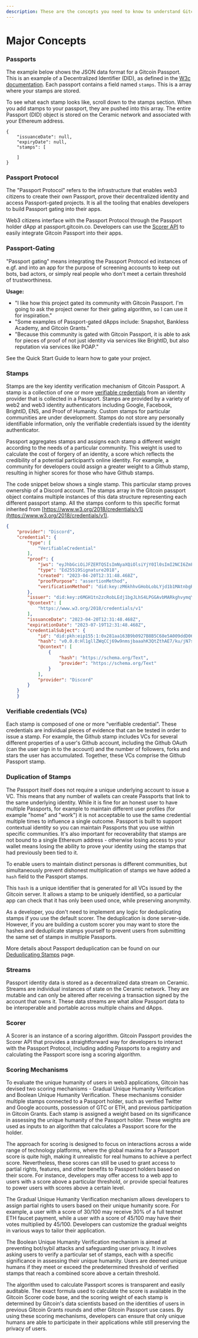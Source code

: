 ```yaml
---
description: These are the concepts you need to know to understand Gitcoin Passport
---
```


# Major Concepts

### Passports

The example below shows the JSON data format for a Gitcoin Passport. This is an example of a Decentralized Identifier (DID), as defined in the [W3c documentation](https://w3c.github.io/did-core/#a-simple-example). Each passport contains a field named `stamps`. This is a array where your stamps are stored.

To see what each stamp looks like, scroll down to the stamps section. When you add stamps to your passport, they are pushed into this array. The entire Passport (DID) object is stored on the Ceramic network and associated with your Ethereum address.

```
{
	"issuanceDate": null,
	"expiryDate": null,
	"stamps": [

	]
}
```

### Passport Protocol

The "Passport Protocol" refers to the infrastructure that enables web3 citizens to create their own Passport, prove their decentralized identity and access Passport-gated projects. It is all the tooling that enables developers to build Passport gating into their apps.

Web3 citizens interface with the Passport Protocol through the Passport holder dApp at passport.gitcoin.co. Developers can use the [Scorer API](https://api.scorer.gitcoin.co/docs) to easily integrate Gitcoin Passport into their apps.

### Passport-Gating

"Passport gating" means integrating the Passport Protocol ed instances of e.gf. and into an app for the purpose of screening accounts to keep out bots, bad actors, or simply real people who don't meet a certain threshold of trustworthiness.

**Usage:**

* "I like how this project gated its community with Gitcoin Passport. I'm going to ask the project owner for their gating algorithm, so I can use it for inspiration."
* "Some examples of Passport-gated dApps include: Snapshot, Bankless Academy, and Gitcoin Grants."
* "Because this community is gated with Gitcoin Passport, it is able to ask for pieces of proof of not just identity via services like BrightID, but also reputation via services like POAP."

See the Quick Start Guide to learn how to gate your project.

### Stamps

Stamps are the key identity verification mechanism of Gitcoin Passport. A stamp is a collection of one or more [verifiable credentials](major-concepts.md#verifiable-credentials-vcs) from an identity provider that is collected in a Passport. Stamps are provided by a variety of web2 and web3 identity authenticators including Google, Facebook, BrightID, ENS, and Proof of Humanity. Custom stamps for particular communities are under development. Stamps do not store any personally identifiable information, only the verifiable credentials issued by the identity authenticator.

Passport aggregates stamps and assigns each stamp a different weight according to the needs of a particular community. This weight is used to calculate the cost of forgery of an identity, a score which reflects the credibility of a potential participant’s online identity. For example, a community for developers could assign a greater weight to a Github stamp, resulting in higher scores for those who have Github stamps.

The code snippet below shows a single stamp. This particular stamp proves ownership of a Discord account. The stamps array in the Gitcoin passport object contains multiple instances of this data structure representing each different passport stamp. All the stamps conform to this specific format inherited from [https://www.w3.org/2018/credentials/v1](https://www.w3.org/2018/credentials/v1).

```json
{
    "provider": "Discord",
    "credential": {
        "type": [
            "VerifiableCredential"
        ],
        "proof": {
            "jws": "eyJhbGciOiJFZERTQSIsImNyaXQiOlsiYjY0Il0sImI2NCI6ZmFsc2V9..Ac4ey_k49EFc-pNUpbJdfVYQxskVKVEPSZ36bak_vvtGf5gIqy1TXyWlbR5tzhFrzjYlFc-GHQKwSvW-0xzdBA",
            "type": "Ed25519Signature2018",
            "created": "2023-04-20T12:31:48.468Z",
            "proofPurpose": "assertionMethod",
            "verificationMethod": "did:key:zM6khhvGHobLobLYjd1b1MAtnbgRLh4Sdj1bgRLPGAAvbMA1nt2zcRyqmYU5LC#zKKkghvGHLobELLhS4LPGJAvz2cRyqmYU5LC"
        },
        "issuer": "did:key:z6MGH1tn2zcRobLEdj1bgJLhS4LPGGAvbMARkghvymqYU5CL",
        "@context": [
            "https://www.w3.org/2018/credentials/v1"
        ],
        "issuanceDate": "2023-04-20T12:31:48.468Z",
        "expirationDate": "2023-07-19T12:31:48.468Z",
        "credentialSubject": {
            "id": "did:pkh:eip155:1:0x281aa163B9b0927B8B5C68e5A009ddD06a103Eeb",
            "hash": "v0.0.0:Hl1gllZWqCCj69w9nmsjbaaahK3QtZthAE7/ku/jN7s=",
            "@context": [
                {
                    "hash": "https://schema.org/Text",
                    "provider": "https://schema.org/Text"
                }
            ],
            "provider": "Discord"
        }
    }
    }
```

###

### Verifiable credentials (VCs)

Each stamp is composed of one or more "verifiable credential". These credentials are individual pieces of evidence that can be tested in order to issue a stamp. For example, the Github stamp includes VCs for several different properties of a user's Github account, including the Github OAuth (can the user sign in to the account) and the number of followers, forks and stars the user has accumulated. Together, these VCs comprise the Github Passport stamp.

###

### Duplication of Stamps

The Passport itself does not require a unique underlying account to issue a VC. This means that any number of wallets can create Passports that link to the same underlying identity. While it is fine for an honest user to have multiple Passports, for example to maintain different user profiles (for example "home" and "work") it is not acceptable to use the same credential multiple times to influence a single outcome. Passport is built to support contextual identity so you can maintain Passports that you use within specific communities. It's also important for recoverability that stamps are not bound to a single Ethereum address - otherwise losing access to your wallet means losing the ability to prove your identity using the stamps that had previously been tied to it.

To enable users to maintain distinct personas is different communities, but simultaneously prevent dishonest multiplication of stamps we have added a `hash` field to the Passport stamps.

This `hash` is a unique identifier that is generated for all VCs issued by the Gitcoin server. It allows a stamp to be uniquely identified, so a particular app can check that it has only been used once, while preserving anonymity.

As a developer, you don't need to implement any logic for deduplicating stamps if you use the default scorer. The deduplication is done server-side. However, if you are building a custom scorer you may want to store the hashes and deduplicate stamps yourself to prevent users from submitting the same set of stamps in multiple Passports.

More details about Passport deduplication can be found on our [Deduplicating Stamps](../get-started/deduplicating-stamps.md) page.

### Streams

Passport identity data is stored as a decentralized data stream on Ceramic. Streams are individual instances of state on the Ceramic network. They are mutable and can only be altered after receiving a transaction signed by the account that owns it. These data streams are what allow Passport data to be interoperable and portable across multiple chains and dApps.

### Scorer

A Scorer is an instance of a scoring algorithm. Gitcoin Passport provides the Scorer API that provides a straightforward way for developers to interact with the Passport Protocol, including adding Passports to a registry and calculating the Passport score isng a scoring algorithm.

### Scoring Mechanisms

To evaluate the unique humanity of users in web3 applications, Gitcoin has devised two scoring mechanisms - Gradual Unique Humanity Verification and Boolean Unique Humanity Verification. These mechanisms consider multiple stamps connected to a Passport holder, such as verified Twitter and Google accounts, possession of GTC or ETH, and previous participation in Gitcoin Grants. Each stamp is assigned a weight based on its significance in assessing the unique humanity of the Passport holder. These weights are used as inputs to an algorithm that calculates a Passport score for the holder.

The approach for scoring is designed to focus on interactions across a wide range of technology platforms, where the global maxima for a Passport score is quite high, making it unrealistic for real humans to achieve a perfect score. Nevertheless, these scores can still be used to grant access to partial rights, features, and other benefits to Passport holders based on their score. For instance, developers may offer access to a web app to users with a score above a particular threshold, or provide special features to power users with scores above a certain level.

The Gradual Unique Humanity Verification mechanism allows developers to assign partial rights to users based on their unique humanity score. For example, a user with a score of 30/100 may receive 30% of a full testnet ETH faucet payment, while a user with a score of 45/100 may have their votes multiplied by 45/100. Developers can customize the gradual weights in various ways to tailor their application.

The Boolean Unique Humanity Verification mechanism is aimed at preventing bot/sybil attacks and safeguarding user privacy. It involves asking users to verify a particular set of stamps, each with a specific significance in assessing their unique humanity. Users are deemed unique humans if they meet or exceed the predetermined threshold of verified stamps that reach a combined score above a certain threshold.

The algorithm used to calculate Passport scores is transparent and easily auditable. The exact formula used to calculate the score is available in the Gitcoin Scorer code base, and the scoring weight of each stamp is determined by Gitcoin's data scientists based on the identities of users in previous Gitcoin Grants rounds and other Gitcoin Passport use cases. By using these scoring mechanisms, developers can ensure that only unique humans are able to participate in their applications while still preserving the privacy of users.
